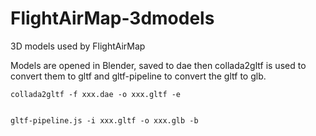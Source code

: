 # FlightAirMap-3dmodels
3D models used by FlightAirMap

Models are opened in Blender, saved to dae then collada2gltf is used to convert them to gltf and gltf-pipeline to convert the gltf to glb.


    collada2gltf -f xxx.dae -o xxx.gltf -e
    
    
    gltf-pipeline.js -i xxx.gltf -o xxx.glb -b
